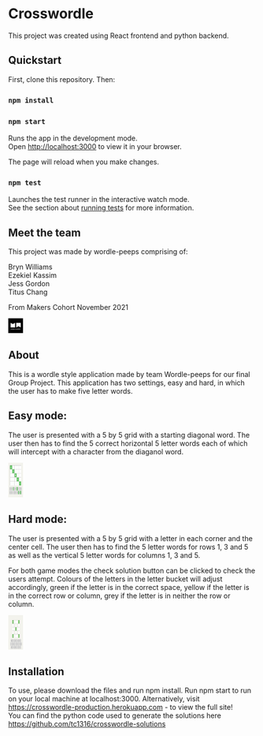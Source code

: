 # Crosswordle

This project was created using React frontend and python backend.

## Quickstart

First, clone this repository. Then:

### `npm install`

### `npm start`

Runs the app in the development mode.\
Open [http://localhost:3000](http://localhost:3000) to view it in your browser.

The page will reload when you make changes.

### `npm test`

Launches the test runner in the interactive watch mode.\
See the section about [running tests](https://facebook.github.io/create-react-app/docs/running-tests) for more information.

## Meet the team

This project was made by wordle-peeps comprising of:

Bryn Williams\
Ezekiel Kassim\
Jess Gordon\
Titus Chang

From Makers Cohort November 2021

<img src="./public/makers academy.png" height="30">

## About

This is a wordle style application made by team Wordle-peeps for our final Group Project. This application has two settings, easy and hard, in which the user has to make five letter words. 

## Easy mode:

The user is presented with a 5 by 5 grid with a starting diagonal word. The user then has to find the 5 correct horizontal 5 letter words each of which will intercept with a character from the diaganol word.

<img src="./public/crosswordle_grid.png" height="70" width="30">

## Hard mode:

The user is presented with a 5 by 5 grid with a letter in each corner and the center cell. The user then has to find the 5 letter words for rows 1, 3 and 5 as well as the vertical 5 letter words for columns 1, 3 and 5. 

For both game modes the check solution button can be clicked to check the users attempt. Colours of the letters in the letter bucket will adjust accordingly, green if the letter is in the correct space, yellow if the letter is in the correct row or column, grey if the letter is in neither the row or column.

<img src="./public/crosswordle_grid2.46.36.png" height="70" width="30">

## Installation

To use, please download the files and run npm install. Run npm start to run on your local machine at localhost:3000. Alternatively, visit https://crosswordle-production.herokuapp.com - to view the full site!\
You can find the python code used to generate the solutions here https://github.com/tc1316/crosswordle-solutions